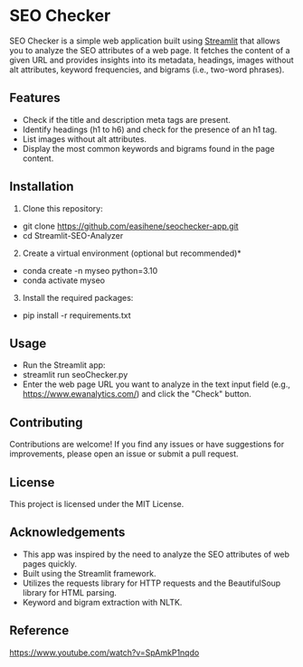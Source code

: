 # SEO Checker

SEO Checker is a simple web application built using [Streamlit](https://streamlit.io/) that allows you to analyze the SEO attributes of a web page. It fetches the content of a given URL and provides insights into its metadata, headings, images without alt attributes, keyword frequencies, and bigrams (i.e., two-word phrases).


## Features

- Check if the title and description meta tags are present.
- Identify headings (h1 to h6) and check for the presence of an h1 tag.
- List images without alt attributes.
- Display the most common keywords and bigrams found in the page content.


## Installation

1. Clone this repository:

- git clone https://github.com/easihene/seochecker-app.git
- cd Streamlit-SEO-Analyzer

2. Create a virtual environment (optional but recommended)*
- conda create -n myseo python=3.10
- conda activate myseo

3. Install the required packages:
- pip install -r requirements.txt


## Usage
- Run the Streamlit app:
- streamlit run seoChecker.py
- Enter the web page URL you want to analyze in the text input field (e.g., https://www.ewanalytics.com/) and click the "Check" button.


## Contributing
Contributions are welcome! If you find any issues or have suggestions for improvements, please open an issue or submit a pull request.


## License
This project is licensed under the MIT License.


## Acknowledgements
- This app was inspired by the need to analyze the SEO attributes of web pages quickly.
- Built using the Streamlit framework.
- Utilizes the requests library for HTTP requests and the BeautifulSoup library for HTML parsing.
- Keyword and bigram extraction with NLTK.


## Reference
https://www.youtube.com/watch?v=SpAmkP1nqdo

